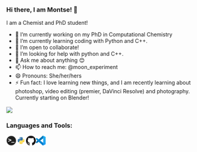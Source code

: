 ### Hi there, I am Montse! 👋

I am a Chemist and PhD student!
- 🔭 I’m currently working on my PhD in Computational Chemistry
- 🌱 I’m currently learning coding with Python and C++.
- 👯 I’m open to collaborate!
- 🤔 I’m looking for help with python and C++.
- 💬 Ask me about anything :blush:
- 📫 How to reach me: @moon_experiment
- 😄 Pronouns: She/her/hers
- ⚡ Fun fact: I love learning new things, and I am recently learning about photoshop, video editing (premier, DaVinci Resolve) and photography. Currently starting on Blender! 



<a href="https://github.com/montserratamion/github-readme-stats"><img align="center" src="https://github-readme-stats.vercel.app/api?username=montserratamion&show_icons=true&include_all_commits=true&theme=buefy&hide_border=true"/></a>

  ### Languages and Tools:
<img align="left" alt="Terminal" width="26px" src="https://raw.githubusercontent.com/github/explore/80688e429a7d4ef2fca1e82350fe8e3517d3494d/topics/terminal/terminal.png" />
<img align="left" alt="python" width="26px" src="https://raw.githubusercontent.com/github/explore/80688e429a7d4ef2fca1e82350fe8e3517d3494d/topics/python/python.png" />
<img align="left" alt="GitHub" width="26px" src="https://raw.githubusercontent.com/github/explore/78df643247d429f6cc873026c0622819ad797942/topics/github/github.png" />
<img align="left" alt="Visual Studio Code" width="26px" src="https://raw.githubusercontent.com/github/explore/80688e429a7d4ef2fca1e82350fe8e3517d3494d/topics/visual-studio-code/visual-studio-code.png" />
<br />
